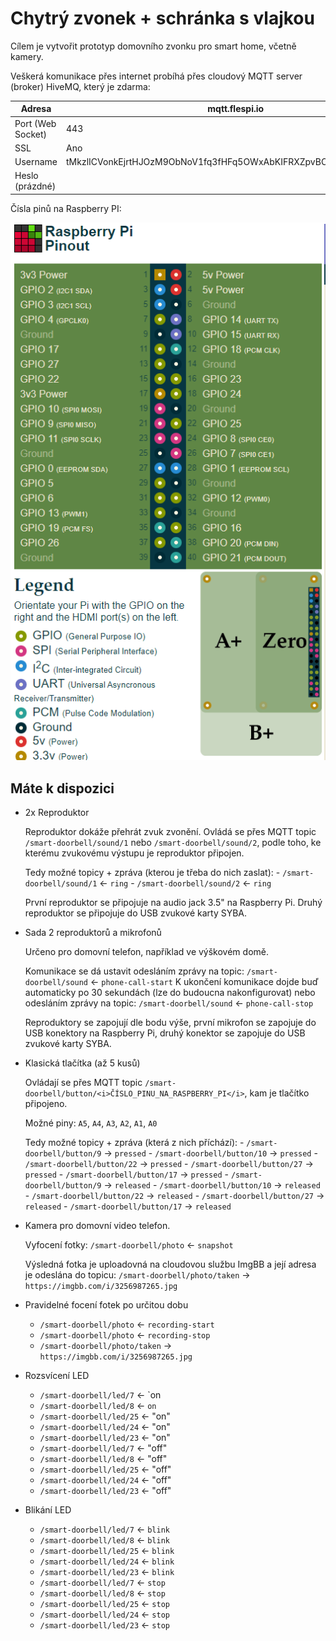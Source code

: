Chytrý zvonek + schránka s vlajkou
==================================

Cílem je vytvořit prototyp domovního zvonku pro smart home, včetně kamery.

Veškerá komunikace přes internet probíhá přes cloudový MQTT server (broker) HiveMQ, který je zdarma:

| Adresa            | mqtt.flespi.io                                      |
|-------------------|-----------------------------------------------------|
| Port (Web Socket) | 443                                                 |
| SSL               | Ano                                                 |
| Username          | tMkzlICVonkEjrtHJOzM9ObNoV1fq3fHFq5OWxAbKIFRXZpvBO7yq69DQ0I6ROCk |
| Heslo (prázdné)   |                                                     |


Čísla pinů na Raspberry PI:

![RPi Pinout](Raspberry-Pi-pinout.png)



Máte k dispozici
----------------

-   2x Reproduktor

    Reproduktor dokáže přehrát zvuk zvonění.
    Ovládá se přes MQTT topic `/smart-doorbell/sound/1` nebo `/smart-doorbell/sound/2`,
    podle toho, ke kterému zvukovému výstupu je reproduktor připojen.

    Tedy možné topicy + zpráva (kterou je třeba do nich zaslat):
        -   `/smart-doorbell/sound/1` <- `ring`
        -   `/smart-doorbell/sound/2` <- `ring`

    První reproduktor se připojuje na audio jack 3.5" na Raspberry Pi.
    Druhý reproduktor se připojuje do USB zvukové karty SYBA.


-   Sada 2 reproduktorů a mikrofonů

    Určeno pro domovní telefon, například ve výškovém domě.

    Komunikace se dá ustavit odesláním zprávy na topic: `/smart-doorbell/sound` <- `phone-call-start`
    K ukončení komunikace dojde buď automaticky po 30 sekundách (lze do budoucna nakonfigurovat)
    nebo odesláním zprávy na topic: `/smart-doorbell/sound` <- `phone-call-stop`

    Reproduktory se zapojují dle bodu výše, první mikrofon se zapojuje do USB konektory na Raspberry Pi,
    druhý konektor se zapojuje do USB zvukové karty SYBA.


-   Klasická tlačítka (až 5 kusů)

    Ovládají se přes MQTT topic `/smart-doorbell/button/<i>ČÍSLO_PINU_NA_RASPBERRY_PI</i>`, kam je tlačítko připojeno.

    Možné piny: `A5`, `A4`, `A3`, `A2`, `A1`, `A0`

    Tedy možné topicy + zpráva (která z nich příchází):
        -   `/smart-doorbell/button/9` -> `pressed`
        -   `/smart-doorbell/button/10` -> `pressed`
        -   `/smart-doorbell/button/22` -> `pressed`
        -   `/smart-doorbell/button/27` -> `pressed`
        -   `/smart-doorbell/button/17` -> `pressed`
        -   `/smart-doorbell/button/9` -> `released`
        -   `/smart-doorbell/button/10` -> `released`
        -   `/smart-doorbell/button/22` -> `released`
        -   `/smart-doorbell/button/27` -> `released`
        -   `/smart-doorbell/button/17` -> `released`


-   Kamera pro domovní video telefon.

    Vyfocení fotky: `/smart-doorbell/photo` <- `snapshot`

    Výsledná fotka je uploadovná na cloudovou službu ImgBB a její adresa je odeslána do topicu:
    `/smart-doorbell/photo/taken` -> `https://imgbb.com/i/3256987265.jpg`

- Pravidelné focení fotek po určitou dobu
    -   `/smart-doorbell/photo` <- `recording-start`
    -   `/smart-doorbell/photo` <- `recording-stop`
    -   `/smart-doorbell/photo/taken` -> `https://imgbb.com/i/3256987265.jpg`

- Rozsvícení LED
    -   `/smart-doorbell/led/7` <- `on
    -   `/smart-doorbell/led/8` <- `on`
    -   `/smart-doorbell/led/25` <- "on"
    -   `/smart-doorbell/led/24` <- "on"
    -   `/smart-doorbell/led/23` <- "on"
    -   `/smart-doorbell/led/7` <- "off"
    -   `/smart-doorbell/led/8` <- "off"
    -   `/smart-doorbell/led/25` <- "off"
    -   `/smart-doorbell/led/24` <- "off"
    -   `/smart-doorbell/led/23` <- "off"

- Blikání LED
    -   `/smart-doorbell/led/7` <- `blink`
    -   `/smart-doorbell/led/8` <- `blink`
    -   `/smart-doorbell/led/25` <- `blink`
    -   `/smart-doorbell/led/24` <- `blink`
    -   `/smart-doorbell/led/23` <- `blink`
    -   `/smart-doorbell/led/7` <- `stop`
    -   `/smart-doorbell/led/8` <- `stop`
    -   `/smart-doorbell/led/25` <- `stop`
    -   `/smart-doorbell/led/24` <- `stop`
    -   `/smart-doorbell/led/23` <- `stop`
